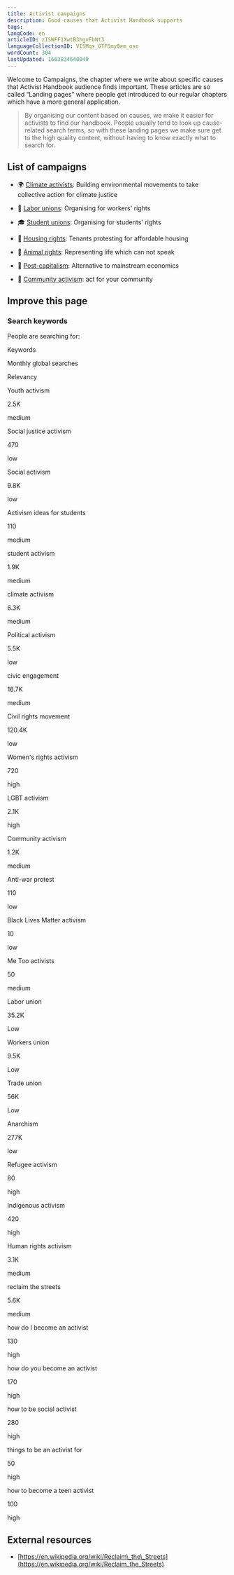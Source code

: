 ```yaml
---
title: Activist campaigns
description: Good causes that Activist Handbook supports
tags: 
langCode: en
articleID: zISWFF1XwtB3hgvFbNt3
languageCollectionID: VISMqs_GTF5my0em_oso
wordCount: 304
lastUpdated: 1663834640049
---
```


Welcome to Campaigns, the chapter where we write about specific causes that Activist Handbook audience finds important. These articles are so called “Landing pages” where people get introduced to our regular chapters which have a more general application.

> By organising our content based on causes, we make it easier for activists to find our handbook. People usually tend to look up cause-related search terms, so with these landing pages we make sure get to the high quality content, without having to know exactly what to search for.

List of campaigns
-----------------

*   🌍 [Climate activists](climate): Building environmental movements to take collective action for climate justice
    
*   💪 [Labor unions](labor-unions): Organising for workers' rights
    
*   🎓 [Student unions](student-unions): Organising for students' rights
    
*   🏡 [Housing rights](housing): Tenants protesting for affordable housing
    
*   🐷 [Animal rights](/en/campaigns/animal-rights): Representing life which can not speak
    
*   💸 [Post-capitalism](/en/campaigns/post-capitalism): Alternative to mainstream economics
    
*   🙌 [Community activism](community-activism): act for your community
    

Improve this page
-----------------

### Search keywords

People are searching for:

Keywords

Monthly global searches

Relevancy

Youth activism

2.5K

medium

Social justice activism

470

low

Social activism

9.8K

low

Activism ideas for students

110

medium

student activism

1.9K

medium

climate activism

6.3K

medium

Political activism

5.5K

low

civic engagement

16.7K

medium

Civil rights movement

120.4K

low

Women's rights activism

720

high

LGBT activism

2.1K

high

Community activism

1.2K

medium

Anti-war protest

110

low

Black Lives Matter activism

10

low

Me Too activists

50

medium

Labor union

35.2K

Low

Workers union

9.5K

Low

Trade union

56K

Low

Anarchism

277K

low

Refugee activism

80

high

Indigenous activism

420

high

Human rights activism

3.1K

medium

reclaim the streets

5.6K

medium

how do I become an activist

130

high

how do you become an activist

170

high

how to be social activist

280

high

things to be an activist for

50

high

how to become a teen activist

100

high

External resources
------------------

*   [https://en.wikipedia.org/wiki/Reclaim\_the\_Streets](https://en.wikipedia.org/wiki/Reclaim_the_Streets)
